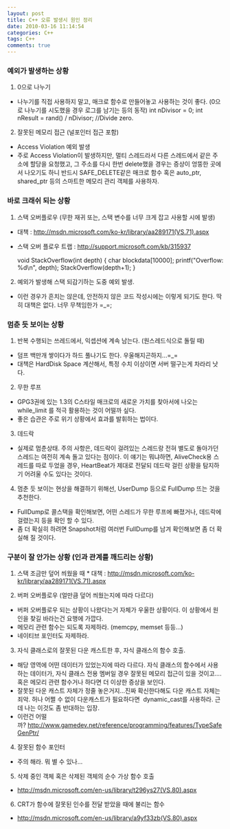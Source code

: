 ```yaml
---
layout: post
title: C++ 오류 발생시 원인 정리
date: 2010-03-16 11:14:54
categories: C++
tags: C++
comments: true
---
```


### 예외가 발생하는 상황
1. 0으로 나누기
* 나누기를 직접 사용하지 말고, 매크로 함수로 만들어놓고 사용하는 것이 좋다. (0으로 나누기를 시도했을 경우 로그를 남기는 등의 동작)
    int nDivisor = 0;
    int nResult = rand() / nDivisor; //Divide zero.

2. 잘못된 메모리 접근 (널포인터 접근 포함)
* Access Violation 예외 발생
* 주로 Access Violation이 발생하지만, 멀티 스레드라서 다른 스레드에서 같은 주소에 할당을 요청했고, 그 주소를 다시 한번 delete했을 경우는 증상이 엉뚱한 곳에서 나오기도 하니 반드시 SAFE_DELETE같은 매크로 함수 혹은 auto_ptr, shared_ptr 등의 스마트한 메모리 관리 객체를 사용하자.

### 바로 크래쉬 되는 상황
1. 스택 오버플로우 (무한 재귀 또는, 스택 변수를 너무 크게 잡고 사용할 시에 발생)
* 대책 : http://msdn.microsoft.com/ko-kr/library/aa289171(VS.71).aspx
* 스택 오버 플로우 트랩 : http://support.microsoft.com/kb/315937

    void StackOverflow(int depth)
    {
        char blockdata[10000];
        printf("Overflow: %d\n", depth);
        StackOverflow(depth+1);
    }

2. 예외가 발생해 스택 되감기하는 도중 예외 발생.
* 이런 경우가 흔치는 않은데, 안전하지 않은 코드 작성시에는 이렇게 되기도 한다. 딱히 대책은 없다. 너무 무책임한가 =_=; 

### 멈춘 듯 보이는 상황
1. 반복 수행되는 쓰레드에서, 익셉션에 계속 남는다. (원스레드식으로 돌릴 때)
* 덤프 백만개 쌓이다가 하드 풀나기도 한다. 우울해지곤하지...=_=
* 대책은 HardDisk Space 계산해서, 특정 수치 이상이면 서버 떨구는게 차라리 낫다. 
2. 무한 루프
* GPG3권에 있는 1.3의 C스타일 매크로의 새로운 가치를 찾아서에 나오는 while_limit 를 적극 활용하는 것이 어떨까 싶다.
* 좋은 습관은 주로 위기 상황에서 효과를 발휘하는 법이다.
3. 데드락
* 실제로 멈춘상태. 주의 사항은, 데드락이 걸려있는 스레드랑 전혀 별도로 돌아가던 스레드는 여전히 계속 돌고 있다는 점이다. 이 얘기는 뭐냐하면, AliveCheck용 스레드를 따로 두었을 경우, HeartBeat가 제대로 전달되 데드락 걸린 상황을 탐지하기 어려울 수도 있다는 것이다.
4. 멈춘 듯 보이는 현상을 해결하기 위해선, UserDump 등으로 FullDump 뜨는 것을 추천한다.
* FullDump로 콜스택을 확인해보면, 어떤 스레드가 무한 루프에 빠졌거나, 데드락에 걸렸는지 등을 확인 할 수 있다.
* 좀 더 확실히 하려면 Snapshot처럼 여러번 FullDump를 남겨 확인해보면 좀 더 확실해 질 것이다.

### 구분이 잘 안가는 상황 (인과 관계를 깨드리는 상황)
1. 스택 조금만 덮어 씌웠을 때
* 대책 : http://msdn.microsoft.com/ko-kr/library/aa289171(VS.71).aspx 

2. 버퍼 오버플로우 (얼만큼 덮어 씌웠는지에 따라 다르다)
* 버퍼 오버플로우 되는 상황이 나왔다는거 자체가 우울한 상황이다. 이 상황에서 원인을 찾길 바라는건 요행에 가깝다. 
* 메모리 관련 함수는 되도록 자제하라. (memcpy, memset 등등...)
* 네이티브 포인터도 자제하라.

3. 자식 클래스로의 잘못된 다운 캐스트한 후, 자식 클래스의 함수 호출.
* 해당 영역에 어떤 데이터가 있었는지에 따라 다르다. 자식 클래스의 함수에서 사용하는 데이터가, 자식 클래스 전용 멤버일 경우 잘못된 메모리 접근이 있을 것이고....혹은 메모리 관련 함수거나 하다면 더 이상한 증상을 보인다. 
* 잘못된 다운 캐스트 자체가 정줄 놓은거지...진짜 확신한다해도 다운 캐스트 자체는 죄악. 허나 어쩔 수 없이 다운캐스트가 필요하다면  dynamic_cast를 사용하라. 근데 나는 이것도 좀 반대하는 입장.
* 이런건 어떨까? http://www.gamedev.net/reference/programming/features/TypeSafeGenPtr/

4. 잘못된 함수 포인터
* 주의 해라. 뭐 별 수 있나...

5. 삭제 중인 객체 혹은 삭제된 객체의 순수 가상 함수 호출
* http://msdn.microsoft.com/en-us/library/t296ys27(VS.80).aspx

6. CRT가 함수에 잘못된 인수를 전달 받았을 때에 불리는 함수
* http://msdn.microsoft.com/en-us/library/a9yf33zb(VS.80).aspx
